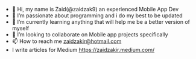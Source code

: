 - 👋 Hi, my name is Zaid(@zaidzak9) an experienced Mobile App Dev
- 👀 I’m passionate about programming and i do my best to be updated
- 🌱 I’m currently learning anything that will help me be a better version of myself
- 💞️ I’m looking to collaborate on Mobile app projects specifically
- 📫 How to reach me zaidzakir@hotmail.com
- I write articles for Medium https://zaidzakir.medium.com/
